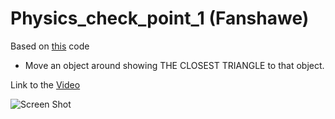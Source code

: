 # Physics_check_point_1 (Fanshawe)

Based on [this](https://github.com/LordMichaelmort/GDP2018-19/tree/master/GDP1819Feeney) code

* Move an object around showing THE CLOSEST TRIANGLE to that object.

Link to the [Video](https://vimeo.com/291740543)

![Screen Shot](https://github.com/Veronika-Kot/Physics_check_point_1/blob/master/Capture.PNG)

